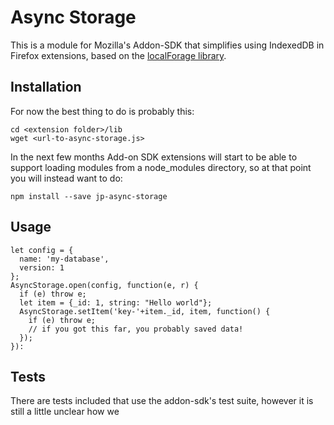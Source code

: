 # Async Storage

This is a module for Mozilla's Addon-SDK that simplifies using IndexedDB in Firefox extensions, based on the [localForage library](https://github.com/mozilla/localForage).

## Installation

For now the best thing to do is probably this:

    cd <extension folder>/lib
    wget <url-to-async-storage.js>

In the next few months Add-on SDK extensions will start to be able to support loading modules from a node_modules directory, so at that point you will instead want to do:

    npm install --save jp-async-storage

## Usage

    let config = {
      name: 'my-database',
      version: 1
    };
    AsyncStorage.open(config, function(e, r) {
      if (e) throw e;
      let item = {_id: 1, string: "Hello world"};
      AsyncStorage.setItem('key-'+item._id, item, function() {
        if (e) throw e;
        // if you got this far, you probably saved data!
      });
    }):

## Tests

There are tests included that use the addon-sdk's test suite, however it is still a little unclear how we 